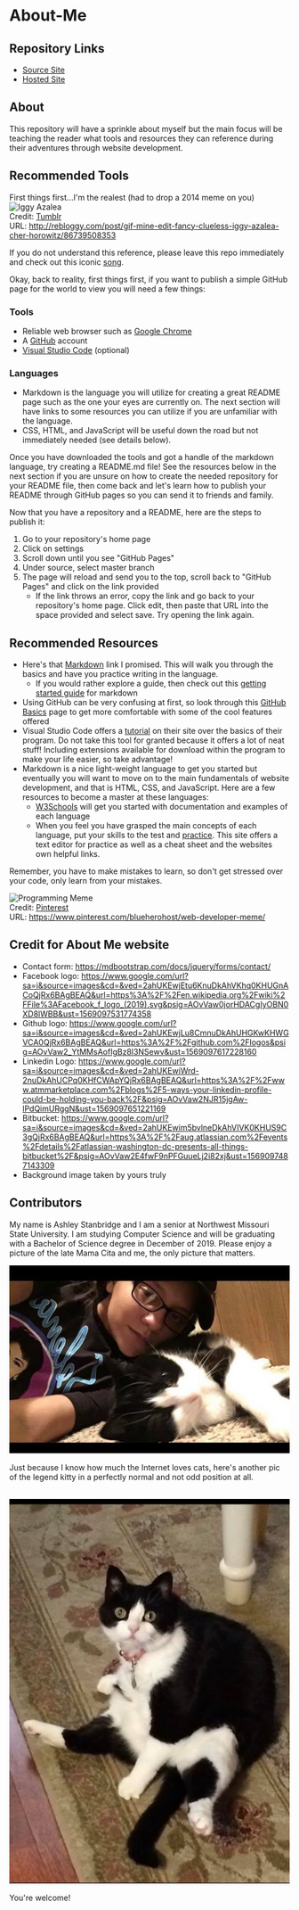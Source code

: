 # About-Me

## Repository Links
- [Source Site](https://github.com/AshleyStanbridge96/about-me) 
- [Hosted Site](https://ashleystanbridge96.github.io/about-me/) 

## About
This repository will have a sprinkle about myself but the main focus will be teaching the reader what tools and resources they can reference during their adventures through website development.
## Recommended Tools
First things first...I'm the realest (had to drop a 2014 meme on you)
![Iggy Azalea](http://24.media.tumblr.com/9499e538437830c45818c5eb563a6f49/tumblr_n63sci2c1H1r65oxko1_r2_500.gif)<br/>
Credit: [Tumblr](http://rebloggy.com/post/gif-mine-edit-fancy-clueless-iggy-azalea-cher-horowitz/86739508353)<br/>
URL: http://rebloggy.com/post/gif-mine-edit-fancy-clueless-iggy-azalea-cher-horowitz/86739508353

If you do not understand this reference, please leave this repo immediately and check out this iconic [song](https://www.youtube.com/watch?v=O-zpOMYRi0w). 

Okay, back to reality, first things first, if you want to publish a simple GitHub page for the world to view you will need a few things:
### Tools
- Reliable web browser such as [Google Chrome](https://www.google.com/chrome/)
- A [GitHub](https://github.com/) account
- [Visual Studio Code](https://code.visualstudio.com/) (optional)

### Languages
- Markdown is the language you will utilize for creating a great README page such as the one your eyes are currently on. The next section will have links to some resources you can utilize if you are unfamiliar with the language.
- CSS, HTML, and JavaScript will be useful down the road but not immediately needed (see details below).

Once you have downloaded the tools and got a handle of the markdown language, try creating a README.md file! See the resources below in the next section if you are unsure on how to create the needed repository for your README file, then come back and let's learn how to publish your README through GitHub pages so you can send it to friends and family. 

Now that you have a repository and a README, here are the steps to publish it:
1. Go to your repository's home page
2. Click on settings
3. Scroll down until you see "GitHub Pages"
4. Under source, select master branch
5. The page will reload and send you to the top, scroll back to "GitHub Pages" and click on the link provided
    - If the link throws an error, copy the link and go back to your repository's home page. Click edit, then paste that URL into the space provided and select save. Try opening the link again. 

## Recommended Resources
- Here's that [Markdown](https://www.markdowntutorial.com/) link I promised. This will walk you through the basics and have you practice writing in the language.
    - If you would rather explore a guide, then check out this [getting started guide](https://www.markdownguide.org/getting-started/) for markdown
- Using GitHub can be very confusing at first, so look through this [GitHub Basics](https://guides.github.com/activities/hello-world/) page to get more comfortable with some of the cool features offered
- Visual Studio Code offers a [tutorial](https://code.visualstudio.com/docs/introvideos/basics) on their site over the basics of their program. Do not take this tool for granted because it offers a lot of neat stuff! Including extensions available for download within the program to make your life easier, so take advantage!
- Markdown is a nice light-weight language to get you started but eventually you will want to move on to the main fundamentals of website development, and that is HTML, CSS, and JavaScript. Here are a few resources to become a master at these languages:
    - [W3Schools](https://www.w3schools.com/) will get you started with documentation and examples of each language
    - When you feel you have grasped the main concepts of each language, put your skills to the test and [practice](https://html-css-js.com/). This site offers a text editor for practice as well as a cheat sheet and the websites own helpful links.

Remember, you have to make mistakes to learn, so don't get stressed over your code, only learn from your mistakes.

![Programming Meme](https://i.pinimg.com/236x/aa/42/e2/aa42e21bf7047a27903f2a45e8f0e84d.jpg)
<br/>Credit: [Pinterest](https://www.pinterest.com/blueherohost/web-developer-meme/)
<br/>URL: https://www.pinterest.com/blueherohost/web-developer-meme/
## Credit for About Me website
- Contact form: https://mdbootstrap.com/docs/jquery/forms/contact/
- Facebook logo: https://www.google.com/url?sa=i&source=images&cd=&ved=2ahUKEwjEtu6KnuDkAhVKhq0KHUGnACoQjRx6BAgBEAQ&url=https%3A%2F%2Fen.wikipedia.org%2Fwiki%2FFile%3AFacebook_f_logo_(2019).svg&psig=AOvVaw0jorHDACgIyOBN0XD8lWBB&ust=1569097531774358
- Github logo: https://www.google.com/url?sa=i&source=images&cd=&ved=2ahUKEwjLu8CmnuDkAhUHGKwKHWGVCA0QjRx6BAgBEAQ&url=https%3A%2F%2Fgithub.com%2Flogos&psig=AOvVaw2_YtMMsAofIgBz8l3NSewv&ust=1569097617228160
- Linkedin Logo: https://www.google.com/url?sa=i&source=images&cd=&ved=2ahUKEwiWrd-2nuDkAhUCPq0KHfCWApYQjRx6BAgBEAQ&url=https%3A%2F%2Fwww.atmmarketplace.com%2Fblogs%2F5-ways-your-linkedin-profile-could-be-holding-you-back%2F&psig=AOvVaw2NJR15jgAw-lPdQimURggN&ust=1569097651221169
- Bitbucket: https://www.google.com/url?sa=i&source=images&cd=&ved=2ahUKEwim5bvlneDkAhVIVK0KHUS9C3gQjRx6BAgBEAQ&url=https%3A%2F%2Faug.atlassian.com%2Fevents%2Fdetails%2Fatlassian-washington-dc-presents-all-things-bitbucket%2F&psig=AOvVaw2E4fwF9nPFGuueLj2i82xj&ust=1569097487143309
- Background image taken by yours truly


## Contributors
My name is Ashley Stanbridge and I am a senior at Northwest Missouri State University. I am studying Computer Science and will be graduating with a Bachelor of Science degree in December of 2019. Please enjoy a picture of the late Mama Cita and me, the only picture that matters.

![Mama and I](pic-for-GitHub-page.jpg)

Just because I know how much the Internet loves cats, here's another pic of the legend kitty in a perfectly normal and not odd position at all.

<br/>![Mama Cita](mama.jpg)

You're welcome!
